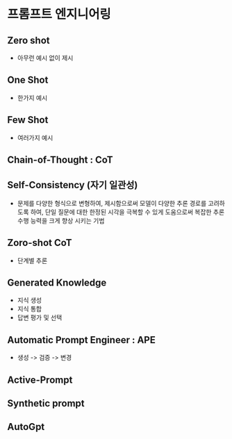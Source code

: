# 프롬프트 엔지니어링 

## Zero shot
- 아무런 예시 없이 제시

## One Shot
- 한가지 예시

## Few Shot
- 여러가지 예시

## Chain-of-Thought : CoT

## Self-Consistency (자기 일관성)
- 문제를 다양한 형식으로 변형하여,  제시함으로써 모델이 다양한 추론 경로를 고려하도록 하여, 단일 질문에 대한 한정된 시각을 극복할 수 있게 도움으로써 복잡한 추론 수행 능력을 크게 향상 시키는 기법

## Zoro-shot CoT
- 단계별 추론

## Generated Knowledge
- 지식 생성
- 지식 통합
- 답변 평가 및 선택

## Automatic Prompt Engineer : APE
- 생성 -> 검증 -> 변경

## Active-Prompt


## Synthetic prompt

## AutoGpt
